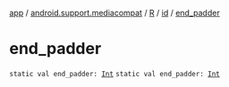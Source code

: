 [app](../../../index.md) / [android.support.mediacompat](../../index.md) / [R](../index.md) / [id](index.md) / [end_padder](.)

# end_padder

`static val end_padder: `[`Int`](https://kotlinlang.org/api/latest/jvm/stdlib/kotlin/-int/index.html)
`static val end_padder: `[`Int`](https://kotlinlang.org/api/latest/jvm/stdlib/kotlin/-int/index.html)